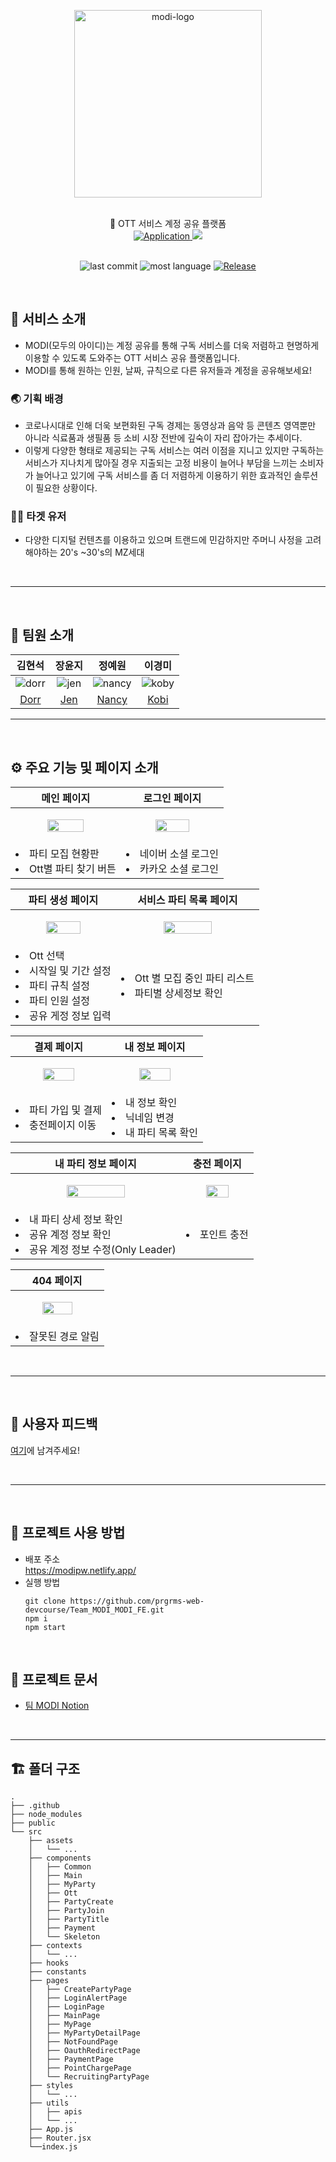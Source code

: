 <p align="center">
    <img src="https://user-images.githubusercontent.com/58318786/146792450-040c2bf7-964b-4828-b583-e28e636e19c7.png" alt="modi-logo" width="300" height="300">
</p>
<br>
<div align="center">
    🤝 OTT 서비스 계정 공유 플랫폼
    <br/>
    <a href="https://modipw.netlify.app/">
        <img alt="Application" src="https://img.shields.io/badge/모두의 아이디-MODI-yellowgreen?style=flat&link=https://modipw.netlify.app/" />
    </a>
    <a href="https://hits.seeyoufarm.com">
        <img src="https://hits.seeyoufarm.com/api/count/incr/badge.svg?url=https%3A%2F%2Fmodipw.netlify.app&count_bg=%23F18F3C&title_bg=%23555555&icon=&icon_color=%23E7E7E7&title=hits&edge_flat=false"/>
    </a>
    <br>
</div>
<br/>

<div align="center">

![last commit](https://img.shields.io/github/last-commit/prgrms-web-devcourse/Team_MODI_MODI_FE?color=5833C1)
![most language](https://img.shields.io/github/languages/top/prgrms-web-devcourse/Team_MODI_MODI_FE)
[![Release](https://img.shields.io/badge/release-v1.0.6-skyblue)](https://github.com/prgrms-web-devcourse/Team_MODI_MODI_FE/tree/main)

</div>
<br/>


## 🔎 서비스 소개
+ MODI(모두의 아이디)는 계정 공유를 통해 구독 서비스를 더욱 저렴하고 현명하게 이용할 수 있도록 도와주는 OTT 서비스 공유 플랫폼입니다. 
+ MODI를 통해 원하는 인원, 날짜, 규칙으로 다른 유저들과 계정을 공유해보세요!
### 🌏 기획 배경
+ 코로나시대로 인해 더욱 보편화된 구독 경제는 동영상과 음악 등 콘텐츠 영역뿐만 아니라 식료품과 생필품 등 소비 시장 전반에 깊숙이 자리 잡아가는 추세이다.
+ 이렇게 다양한 형태로 제공되는 구독 서비스는 여러 이점을 지니고 있지만 구독하는 서비스가 지나치게 많아질 경우 지출되는 고정 비용이 늘어나 부담을 느끼는 소비자가 늘어나고 있기에 
구독 서비스를 좀 더 저렴하게 이용하기 위한 효과적인 솔루션이 필요한 상황이다.
### 🙍‍♂️ 타겟 유저
- 다양한 디지털 컨텐츠를 이용하고 있으며 트랜드에 민감하지만 주머니 사정을 고려해야하는 20's ~30's의 MZ세대 
<br/>

---



<br/>

## 🤵 팀원 소개
| 김현석 | 장윤지 | 정예원 | 이경미 |
| :---: | :---: | :---: | :---: |
|![dorr](https://user-images.githubusercontent.com/80025421/146864059-ea6bf67a-dca3-4081-ab4b-dcc706bf16d1.jpg)|![jen](https://user-images.githubusercontent.com/80025421/146864066-eb68c92a-e156-4872-b255-4c4a8237fb69.jpg)|![nancy](https://user-images.githubusercontent.com/80025421/146864072-73cf1790-d9f1-4695-9546-19a049347c9c.jpg)|![koby](https://user-images.githubusercontent.com/80025421/146864078-89aefc79-ec38-4247-b8cb-86dbc7ebc8a2.jpg)
| [Dorr](https://github.com/dorrdorr9311) | [Jen](https://github.com/yjnim) | [Nancy](https://github.com/Yeewon) | [Kobi](https://github.com/goumi1009) |

---
<br/>

## ⚙ 주요 기능 및 페이지 소개
|메인 페이지|로그인 페이지|
|------|------|
|<p align="center"><img src="https://user-images.githubusercontent.com/80025421/146865789-1e978d3a-bc5c-4fd0-82bd-6b0c97a85d59.gif" width=60%/></p> |<p align="center"><img src="https://user-images.githubusercontent.com/80025421/146865992-88082055-ab1e-4644-9e4e-1506e88f65dd.gif" width=60%/></p> |
|<li>파티 모집 현황판</li><li>Ott별 파티 찾기 버튼</li>|<li>네이버 소셜 로그인</li><li>카카오 소셜 로그인</li>|


|파티 생성 페이지|서비스 파티 목록 페이지|
|------|------|
|<p align="center"><img src="https://user-images.githubusercontent.com/80025421/146866212-1871474b-868b-4c6c-b416-8ba1a4369a29.gif" width=60%/></p> |<p align="center"><img src="https://user-images.githubusercontent.com/80025421/146866554-385502d8-8432-43fa-8393-29dec29772b9.gif" width=60%/></p> |
|<li>Ott 선택</li> <li>시작일 및 기간 설정</li> <li> 파티 규칙 설정</li> <li>파티 인원 설정</li> <li>공유 게정 정보 입력</li>|<li>Ott 별 모집 중인 파티 리스트</li><li>파티별 상세정보 확인</li>|


|결제 페이지|내 정보 페이지|
|------|------|
|<p align="center"><img src="https://user-images.githubusercontent.com/80025421/146866770-453e8c8b-bfcd-4da7-a24f-310a3bc186cb.gif" width=60%/></p> |<p align="center"><img src="https://user-images.githubusercontent.com/80025421/146867025-3edf5b25-b2b2-4294-b0bd-4826450ff382.gif" width=60%/></p> |
|<li>파티 가입 및 결제</li><li>충전페이지 이동</li>|<li>내 정보 확인</li> <li>닉네임 변경</li><li>내 파티 목록 확인</li>|

|내 파티 정보 페이지|충전 페이지|
|------|------|
|<p align="center"><img src="https://user-images.githubusercontent.com/80025421/146867180-b0edfbc3-eaee-40d5-8c03-7fc795360551.gif" width=60%/></p> | <p align="center"><img src="https://user-images.githubusercontent.com/80025421/146867287-85f29859-55d4-4a77-b9da-4ef76a4a0ccc.gif" width=60%/></p> |
|<li>내 파티 상세 정보 확인</li><li>공유 계정 정보 확인</li><li>공유 계정 정보 수정(Only Leader)</li>|<li>포인트 충전</li>|


|404 페이지|
|------|
|<p align="center"><img src="https://user-images.githubusercontent.com/80025421/146867358-0187dbda-e372-4e23-a94c-675c05e31f9f.gif" width=60%/></p> |
|<li>잘못된 경로 알림</li>|
<br/>

---

<br/>

## 💌 사용자 피드백
[여기](https://forms.gle/BN19qAKiEZtx7smMA)에 남겨주세요!


<br/>

---


<br/>

## 📑 프로젝트 사용 방법
+ 배포 주소<br>
  https://modipw.netlify.app/
+ 실행 방법
  ```
  git clone https://github.com/prgrms-web-devcourse/Team_MODI_MODI_FE.git
  npm i
  npm start
  ```
<br/>

## 📝 프로젝트 문서
+ [팀 MODI Notion](https://www.notion.so/backend-devcourse/11-9fc1c4557d06490c83abd11ae213b9f4)

<br/>

---

## 🏗 폴더 구조
```
.
├── .github
├── node_modules
├── public
└── src
    ├── assets
    │   └── ...
    ├── components
    │   ├── Common 
    │   ├── Main
    │   ├── MyParty
    │   ├── Ott
    │   ├── PartyCreate
    │   ├── PartyJoin
    │   ├── PartyTitle
    │   ├── Payment
    │   └── Skeleton
    ├── contexts
    │   └── ...
    ├── hooks
    ├── constants
    ├── pages
    │   ├── CreatePartyPage 
    │   ├── LoginAlertPage
    │   ├── LoginPage
    │   ├── MainPage
    │   ├── MyPage
    │   ├── MyPartyDetailPage
    │   ├── NotFoundPage
    │   ├── OauthRedirectPage
    │   ├── PaymentPage
    │   ├── PointChargePage
    │   └── RecruitingPartyPage    
    ├── styles
    │   └── ...
    ├── utils
    │   ├── apis
    │   └── ...
    ├── App.js
    ├── Router.jsx
    └──index.js
``` 

